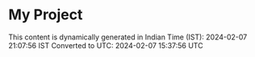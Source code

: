 # My Project

This content is dynamically generated in Indian Time (IST): 2024-02-07 21:07:56 IST
Converted to UTC: 2024-02-07 15:37:56 UTC
